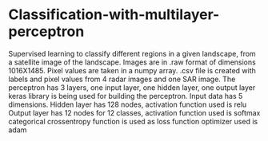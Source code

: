 # Classification-with-multilayer-perceptron
Supervised learning to classify different regions in a given landscape, from a satellite image of the landscape.
Images are in .raw format of dimensions 1016X1485.
Pixel values are taken in a numpy array.
.csv file is created with labels and pixel values from 4 radar images and one SAR image.
The perceptron has 3 layers, one input layer, one hidden layer, one output layer
keras library is being used for building the perceptron.
Input data has 5 dimensions.
Hidden layer has 128 nodes, activation function used is relu
Output layer has 12 nodes for 12 classes, activation function used is softmax
categorical crossentropy function is used as loss function
optimizer used is adam
